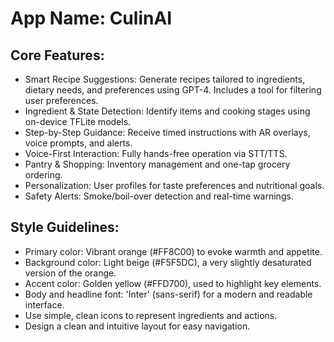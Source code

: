 # **App Name**: CulinAI

## Core Features:

- Smart Recipe Suggestions: Generate recipes tailored to ingredients, dietary needs, and preferences using GPT-4. Includes a tool for filtering user preferences.
- Ingredient & State Detection: Identify items and cooking stages using on-device TFLite models.
- Step-by-Step Guidance: Receive timed instructions with AR overlays, voice prompts, and alerts.
- Voice-First Interaction: Fully hands-free operation via STT/TTS.
- Pantry & Shopping: Inventory management and one-tap grocery ordering.
- Personalization: User profiles for taste preferences and nutritional goals.
- Safety Alerts: Smoke/boil-over detection and real-time warnings.

## Style Guidelines:

- Primary color: Vibrant orange (#FF8C00) to evoke warmth and appetite.
- Background color: Light beige (#F5F5DC), a very slightly desaturated version of the orange.
- Accent color: Golden yellow (#FFD700), used to highlight key elements.
- Body and headline font: 'Inter' (sans-serif) for a modern and readable interface.
- Use simple, clean icons to represent ingredients and actions.
- Design a clean and intuitive layout for easy navigation.